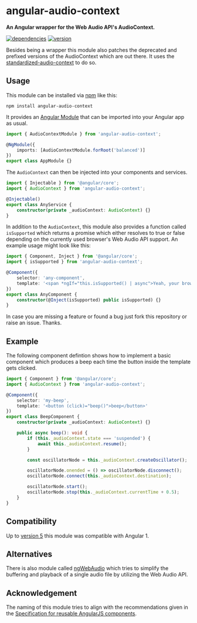 # angular-audio-context

**An Angular wrapper for the Web Audio API's AudioContext.**

[![dependencies](https://img.shields.io/david/chrisguttandin/angular-audio-context.svg?style=flat-square)](https://github.com/chrisguttandin/angular-audio-context/network/dependencies)
[![version](https://img.shields.io/npm/v/angular-audio-context.svg?style=flat-square)](https://www.npmjs.com/package/angular-audio-context)

Besides being a wrapper this module also patches the deprecated and prefixed versions of the
AudioContext which are out there. It uses the
[standardized-audio-context](https://github.com/chrisguttandin/standardized-audio-context) to do so.

## Usage

This module can be installed via [npm](https://www.npmjs.com/package/angular-audio-context) like
this:

```shell
npm install angular-audio-context
```

It provides an [Angular Module](https://angular.io/docs/ts/latest/guide/ngmodule.html) that can be
imported into your Angular app as usual.

```typescript
import { AudioContextModule } from 'angular-audio-context';

@NgModule({
    imports: [AudioContextModule.forRoot('balanced')]
})
export class AppModule {}
```

The `AudioContext` can then be injected into your components and services.

```typescript
import { Injectable } from '@angular/core';
import { AudioContext } from 'angular-audio-context';

@Injectable()
export class AnyService {
    constructor(private _audioContext: AudioContext) {}
}
```

In addition to the `AudioContext`, this module also provides a function called `isSupported` which
returns a promise which either resolves to true or false depending on the currently used browser's
Web Audio API support. An example usage might look like this:

```typescript
import { Component, Inject } from '@angular/core';
import { isSupported } from 'angular-audio-context';

@Component({
    selector: 'any-component',
    template: '<span *ngIf="this.isSupported() | async">Yeah, your browser is supported.</span>'
})
export class AnyComponent {
    constructor(@Inject(isSupported) public isSupported) {}
}
```

In case you are missing a feature or found a bug just fork this repository or raise an issue.
Thanks.

## Example

The following component defintion shows how to implement a basic component which produces a beep each time the button inside the template gets clicked.

```typescript
import { Component } from '@angular/core';
import { AudioContext } from 'angular-audio-context';

@Component({
    selector: 'my-beep',
    template: '<button (click)="beep()">beep</button>'
})
export class BeepComponent {
    constructor(private _audioContext: AudioContext) {}

    public async beep(): void {
        if (this._audioContext.state === 'suspended') {
            await this._audioContext.resume();
        }

        const oscillatorNode = this._audioContext.createOscillator();

        oscillatorNode.onended = () => oscillatorNode.disconnect();
        oscillatorNode.connect(this._audioContext.destination);

        oscillatorNode.start();
        oscillatorNode.stop(this._audioContext.currentTime + 0.5);
    }
}
```

## Compatibility

Up to [version 5](https://github.com/chrisguttandin/angular-audio-context/releases/tag/v5.0.0) this
module was compatible with Angular 1.

## Alternatives

There is also module called [ngWebAudio](https://github.com/nehz/ngWebAudio) which tries to simplify
the buffering and playback of a single audio file by utilizing the Web Audio API.

## Acknowledgement

The naming of this module tries to align with the recommendations given in the
[Specification for reusable AngularJS components](https://github.com/angular/angular-component-spec).

